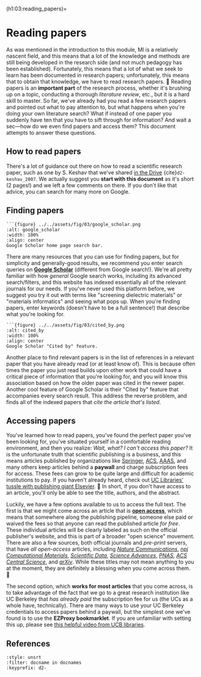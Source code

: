 (h1:03:reading_papers)=
# Reading papers

As was mentioned in the introduction to this module, MI is a relatively nascent field, and this means that a lot of the knowledge and methods are still being developed in the research side (and not much pedagogy has been established).
Fortunately, this means that a lot of what we seek to learn has been documented in research papers; unfortunately, this means that to obtain that knowledge, we have to read research papers. 🤮
Reading papers is an **important part** of the research process, whether it's brushing up on a topic, conducting a thorough _literature review_, etc., but it is a hard skill to master.
So far, we've already had you read a few research papers and pointed out what to pay attention to, but what happens when you're doing your own literature search?
What if instead of one paper you suddenly have ten that you have to sift through for information?
And wait a sec—how do we even find papers and access them?
This document attempts to answer these questions.



## How to read papers

There's a lot of guidance out there on how to read a scientific research paper, such as one by S. Keshav that we've shared [in the Drive](https://drive.google.com/drive/u/1/folders/1bDWHhWAiN0xiZwL9euA6-ZIFW39d9ICf) {cite}`d2-keshav_2007`.
We actually suggest you **start with this document** as it's short (2 pages!) and we left a few comments on there.
If you don't like that advice, you can search for many more on Google.



## Finding papers

````{margin}
```{figure} ../../assets/fig/03/google_scholar.png
:alt: google_scholar
:width: 100%
:align: center
Google Scholar home page search bar.
````

There are many resources that you can use for finding papers, but for simplicity and generally-good results, we recommend you enter search queries on [**Google Scholar**](https://scholar.google.com/) (different from Google search!).
We're all pretty familiar with how _general_ Google search works, including its advanced search/filters, and this website has indexed essentially all of the relevant journals for our needs.
If you've never used this platform before, we suggest you try it out with terms like "screening dielectric materials" or "materials informatics" and seeing what pops up.
When you're finding papers, enter keywords (doesn't have to be a full sentence!) that describe what you're looking for.

````{margin}
```{figure} ../../assets/fig/03/cited_by.png
:alt: cited_by
:width: 100%
:align: center
Google Scholar "Cited by" feature.
````

Another place to find relevant papers is in the list of references in a relevant paper that you have already read (or at least know of).
This is because often times the paper you just read builds upon other work that could have a critical piece of information that you're looking for, and you will know this association based on how the older paper was cited in the newer paper.
Another cool feature of Google Scholar is their "Cited by" feature that accompanies every search result.
This address the reverse problem, and finds all of the indexed papers that _cite the article that's listed_.



## Accessing papers

You've learned how to read papers, you've found the perfect paper you've been looking for, you've situated yourself in a comfortable reading environment, and then you realize: 
_Wait, what? I can't access this paper?_
It is the unfortunate truth that scientific publishing is a business, and this means articles published by organizations like [Springer](https://www.springer.com/us), [ACS](https://pubs.acs.org/), [AAAS](https://www.aaas.org/journals), and many others keep articles behind a **paywall** and charge subscription fees for access.
These fees can grow to be quite large and difficult for academic institutions to pay.
If you haven't already heard, check out [UC Libraries' tussle with publishing giant Elsevier](https://www.lib.berkeley.edu/about/uc-elsevier). 🍵
In short, if you don't have access to an article, you'll only be able to see the title, authors, and the abstract.

Luckily, we have a few options available to us to access the full text.
The first is that we might come across an article that is [**open access**](https://www.openaccess.nl/en/what-is-open-access), which means that somewhere along the publishing pipeline, someone else paid or waived the fees so that anyone can read the published article _for free_.
These individual articles will be clearly labeled as such on the official publisher's website, and this is part of a broader "open science" movement.
There are also a few sources, both official journals and _pre-print_ servers, that have _all open-access_ articles, including [_Nature Communications_](https://www.nature.com/ncomms/), [_npj Computational Materials_](https://www.nature.com/npjcompumats/), [_Scientific Data_](https://www.nature.com/sdata/), [_Science Advances_](https://advances.sciencemag.org/), [_PNAS_](https://www.pnas.org/), [_ACS Central Science_](https://pubs.acs.org/journal/acscii), and [_arXiv_](https://arxiv.org/).
While these titles may not mean anything to you at the moment, they are definitely a blessing when you come across them. 🙏

The second option, which **works for most articles** that you come across, is to take advantage of the fact that we go to a great research institution like UC Berkeley that _has already paid_ the subscription fee for us (the UCs as a whole have, technically).
There are many ways to use your UC Berkeley credentials to access papers behind a paywall, but the simplest one we've found is to use the **EZProxy bookmarklet**.
If you are unfamiliar with setting this up, please see [this helpful video from UCB libraries](https://screencast-o-matic.com/watch/cYfYrfz9iQ).



## References


```{bibliography}
:style: unsrt
:filter: docname in docnames
:keyprefix: d2-
```


